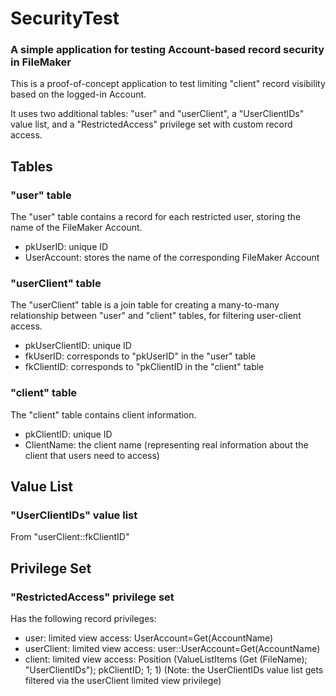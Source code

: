 # SecurityTest
### A simple application for testing Account-based record security in FileMaker

This is a proof-of-concept application to test limiting "client" record visibility based on the logged-in Account.

It uses two additional tables: "user" and "userClient", a "UserClientIDs" value list, and a "RestrictedAccess" privilege set with custom record access. 

## Tables

### "user" table
The "user" table contains a record for each restricted user, storing the name of the FileMaker Account.

- pkUserID: unique ID
- UserAccount: stores the name of the corresponding FileMaker Account

### "userClient" table
The "userClient" table is a join table for creating a many-to-many relationship between "user" and "client" tables, for filtering user-client access.

- pkUserClientID: unique ID
- fkUserID: corresponds to "pkUserID" in the "user" table
- fkClientID: corresponds to "pkClientID in the "client" table

### "client" table
The "client" table contains client information.

- pkClientID: unique ID
- ClientName: the client name (representing real information about the client that users need to access)

## Value List

### "UserClientIDs" value list
From "userClient::fkClientID"

## Privilege Set

### "RestrictedAccess" privilege set
Has the following record privileges:

- user: limited view access: UserAccount=Get(AccountName)
- userClient: limited view access: user::UserAccount=Get(AccountName)
- client: limited view access: Position (ValueListItems (Get (FileName); "UserClientIDs"); pkClientID; 1; 1)
(Note: the UserClientIDs value list gets filtered via the userClient limited view privilege)
